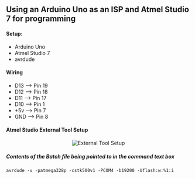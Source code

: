 ## Using an Arduino Uno as an ISP and Atmel Studio 7 for programming

#### Setup:

* Arduino Uno
* Atmel Studio 7
* avrdude

#### Wiring

  * D13 --> Pin 19
  * D12 --> Pin 18
  * D11 --> Pin 17
  * D10 --> Pin 1
  * +5v --> Pin 7
  * GND --> Pin 8
  
#### Atmel Studio External Tool Setup

<p align="center">
  <img src="https://i.imgur.com/DzgEI4t.png?raw=true" alt="External Tool Setup"/>
</p>

##### Contents of the Batch file being pointed to in the command text box
````
avrdude -v -patmega328p -cstk500v1 -PCOM4 -b19200 -Uflash:w:%1:i
````
